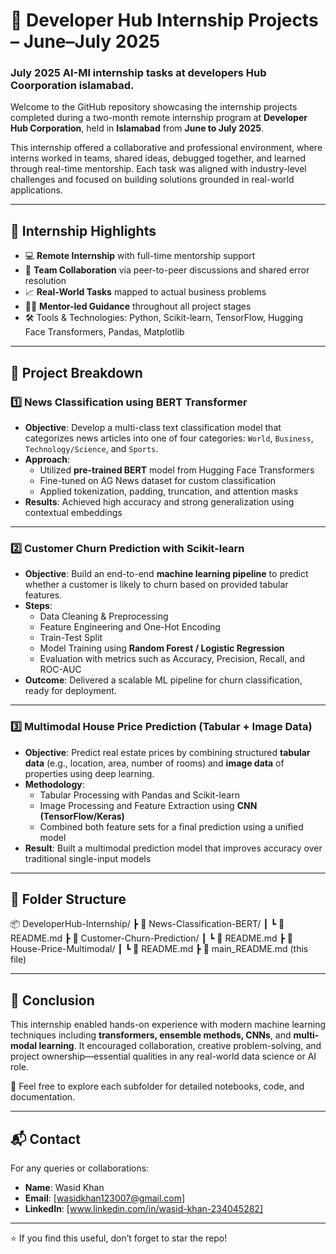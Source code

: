 # 🧠 Developer Hub Internship Projects – June–July 2025

### July 2025 AI-Ml internship tasks at developers Hub Coorporation islamabad. 

Welcome to the GitHub repository showcasing the internship projects completed during a two-month remote internship program at **Developer Hub Corporation**, held in **Islamabad** from **June to July 2025**.

This internship offered a collaborative and professional environment, where interns worked in teams, shared ideas, debugged together, and learned through real-time mentorship. Each task was aligned with industry-level challenges and focused on building solutions grounded in real-world applications.

---

## 📌 Internship Highlights

- 💻 **Remote Internship** with full-time mentorship support  
- 🤝 **Team Collaboration** via peer-to-peer discussions and shared error resolution  
- 📈 **Real-World Tasks** mapped to actual business problems  
- 🧑‍💼 **Mentor-led Guidance** throughout all project stages  
- 🛠️ Tools & Technologies: Python, Scikit-learn, TensorFlow, Hugging Face Transformers, Pandas, Matplotlib

---

## 📂 Project Breakdown

### 1️⃣ News Classification using BERT Transformer

- **Objective**: Develop a multi-class text classification model that categorizes news articles into one of four categories: `World`, `Business`, `Technology/Science`, and `Sports`.
- **Approach**:
  - Utilized **pre-trained BERT** model from Hugging Face Transformers
  - Fine-tuned on AG News dataset for custom classification
  - Applied tokenization, padding, truncation, and attention masks
- **Results**: Achieved high accuracy and strong generalization using contextual embeddings

---

### 2️⃣ Customer Churn Prediction with Scikit-learn

- **Objective**: Build an end-to-end **machine learning pipeline** to predict whether a customer is likely to churn based on provided tabular features.
- **Steps**:
  - Data Cleaning & Preprocessing
  - Feature Engineering and One-Hot Encoding
  - Train-Test Split
  - Model Training using **Random Forest / Logistic Regression**
  - Evaluation with metrics such as Accuracy, Precision, Recall, and ROC-AUC
- **Outcome**: Delivered a scalable ML pipeline for churn classification, ready for deployment.

---

### 3️⃣ Multimodal House Price Prediction (Tabular + Image Data)

- **Objective**: Predict real estate prices by combining structured **tabular data** (e.g., location, area, number of rooms) and **image data** of properties using deep learning.
- **Methodology**:
  - Tabular Processing with Pandas and Scikit-learn
  - Image Processing and Feature Extraction using **CNN (TensorFlow/Keras)**
  - Combined both feature sets for a final prediction using a unified model
- **Result**: Built a multimodal prediction model that improves accuracy over traditional single-input models

---

## 📁 Folder Structure
📦 DeveloperHub-Internship/
┣ 📂 News-Classification-BERT/
┃ ┗ 📄 README.md
┣ 📂 Customer-Churn-Prediction/
┃ ┗ 📄 README.md
┣ 📂 House-Price-Multimodal/
┃ ┗ 📄 README.md
┣ 📄 main_README.md (this file)


---

## 🚀 Conclusion

This internship enabled hands-on experience with modern machine learning techniques including **transformers, ensemble methods, CNNs**, and **multi-modal learning**. It encouraged collaboration, creative problem-solving, and project ownership—essential qualities in any real-world data science or AI role.

🔗 Feel free to explore each subfolder for detailed notebooks, code, and documentation.

---

## 📬 Contact

For any queries or collaborations:
- **Name**: Wasid Khan  
- **Email**: [wasidkhan123007@gmail.com]  
- **LinkedIn**: [www.linkedin.com/in/wasid-khan-234045282]  
---
⭐ If you find this useful, don’t forget to star the repo!



